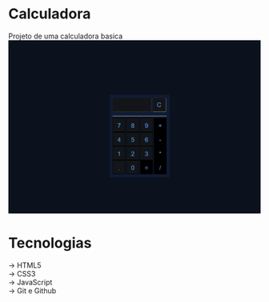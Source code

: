 # Calculadora

 Projeto de uma calculadora basica
 ![preview](./previa.png)
 
# Tecnologias 

-> HTML5 <br>
-> CSS3 <br>
-> JavaScript <br>
-> Git e Github
